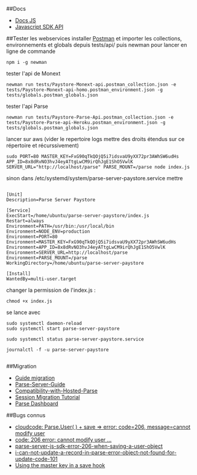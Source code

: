 ##Docs
* [Docs JS](https://parseplatform.github.io/docs/js/guide/)
* [Javascript SDK API](https://parseplatform.github.io/Parse-SDK-JS/api/)

##Tester les webservices
installer [Postman](https://www.getpostman.com/) et importer les collections, environnements et globals depuis tests/api/
puis newman pour lancer en ligne de commande 
```
npm i -g newman
```
tester l'api de Monext
```
newman run tests/Paystore-Monext-api.postman_collection.json -e tests/Paystore-Monext-api-homo.postman_environment.json -g tests/globals.postman_globals.json
```
tester l'api Parse
```
newman run tests/Paystore-Parse-Api.postman_collection.json -e tests/Paystore-Parse-api-Heroku.postman_environment.json -g tests/globals.postman_globals.json
```

lancer sur aws 
(vider le repertoire logs mettre des droits étendus sur ce répertoire et récurssivement)
```
sudo PORT=80 MASTER_KEY=FxG90qTkQOjQ5i7idsvaU9yXX72pr3AWhSW6udHs APP_ID=8x8dRvNO3hvJ4eyATtgLwCM9irQhJgE1ShO5VwlK SERVER_URL="http://localhost/parse" PARSE_MOUNT=/parse node index.js

```
sinon dans /etc/systemd/system/parse-server-paystore.service
mettre 
```

[Unit]
Description=Parse Server Paystore

[Service]
ExecStart=/home/ubuntu/parse-server-paystore/index.js
Restart=always
Environment=PATH=/usr/bin:/usr/local/bin
Environment=NODE_ENV=production
Environment=PORT=80
Environment=MASTER_KEY=FxG90qTkQOjQ5i7idsvaU9yXX72pr3AWhSW6udHs
Environment=APP_ID=8x8dRvNO3hvJ4eyATtgLwCM9irQhJgE1ShO5VwlK
Environment=SERVER_URL=http://localhost/parse
Environment=PARSE_MOUNT=/parse
WorkingDirectory=/home/ubuntu/parse-server-paystore

[Install]
WantedBy=multi-user.target

```
changer la permission de l'index.js : 
```
chmod +x index.js
```

se lance avec
```
sudo systemctl daemon-reload
sudo systemctl start parse-server-paystore

sudo systemctl status parse-server-paystore.service

journalctl -f -u parse-server-paystore


```

##Migration
* [Guide migration](https://parse.com/migration)
* [Parse-Server-Guide](https://github.com/ParsePlatform/parse-server/wiki/Parse-Server-Guide)
* [Compatibility-with-Hosted-Parse](https://github.com/ParsePlatform/Parse-Server/wiki/Compatibility-with-Hosted-Parse#Cloud-Code)
* [Session Migration Tutorial](https://parse.com/tutorials/session-migration-tutorial)
* [Parse Dashboard](https://github.com/ParsePlatform/parse-dashboard)

##Bugs connus

* [cloudcode: Parse.User( ) + save => error: code=206, message=cannot modify user](https://github.com/ParsePlatform/parse-server/issues/1674)
* [code: 206 error: cannot modify user ...](https://github.com/ParsePlatform/parse-server/issues/1729)
* [parse-server-js-sdk-error-206-when-saving-a-user-object](http://stackoverflow.com/questions/38564646/parse-server-js-sdk-error-206-when-saving-a-user-object)
* [i-can-not-update-a-record-in-parse-error-object-not-found-for-update-code-101](http://stackoverflow.com/questions/22190264/i-can-not-update-a-record-in-parse-error-object-not-found-for-update-code-1)
* [Using the master key in a save hook](https://github.com/ParsePlatform/parse-server/issues/1658)